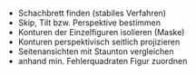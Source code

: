 

- Schachbrett finden (stabiles Verfahren)
- Skip, Tilt bzw. Perspektive bestimmen
- Konturen der Einzelfiguren isolieren (Maske)
- Konturen perspektivisch seitlich projizieren
- Seitenansichten mit Staunton vergleichen
- anhand min. Fehlerquadraten Figur zuordnen

